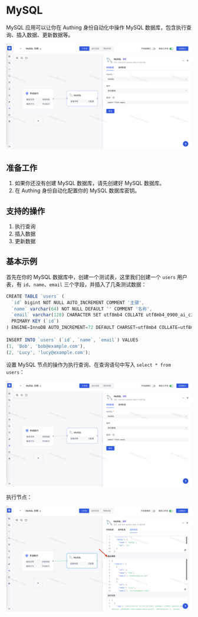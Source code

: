 # MySQL

MySQL 应用可以让你在 Authing 身份自动化中操作 MySQL 数据库，包含执行查询、插入数据、更新数据等。

![](../static/boxcnWW6pTanXHBr0zSDUL8Z6ph.png)

## 准备工作

1. 如果你还没有创建 MySQL 数据库，请先创建好 MySQL 数据库。
2. 在 Authing 身份自动化配置你的 MySQL 数据库密钥。

## 支持的操作

1. 执行查询
2. 插入数据
3. 更新数据

## 基本示例

首先在你的 MySQL 数据库中，创建一个测试表，这里我们创建一个 `users` 用户表，有 `id`、`name`、`email` 三个字段，并插入了几条测试数据：

```typescript
CREATE TABLE `users` (
  `id` bigint NOT NULL AUTO_INCREMENT COMMENT '主键',
  `name` varchar(64) NOT NULL DEFAULT '' COMMENT '名称',
  `email` varchar(128) CHARACTER SET utf8mb4 COLLATE utf8mb4_0900_ai_ci NOT NULL DEFAULT '' COMMENT '邮箱',
  PRIMARY KEY (`id`)
) ENGINE=InnoDB AUTO_INCREMENT=72 DEFAULT CHARSET=utf8mb4 COLLATE=utf8mb4_0900_ai_ci COMMENT='用户表';

INSERT INTO `users` (`id`, `name`, `email`) VALUES
(1, 'Bob', 'bob@example.com'), 
(2, 'Lucy', 'lucy@example.com');
```

设置 MySQL 节点的操作为执行查询、在查询语句中写入 `select * from users`：

![](../static/boxcnY2HKXdE8XvV3RpvcNundWb.png)

执行节点：

![](../static/boxcnyE7bQDLqJrrV0qw4RxmyHc.png)
